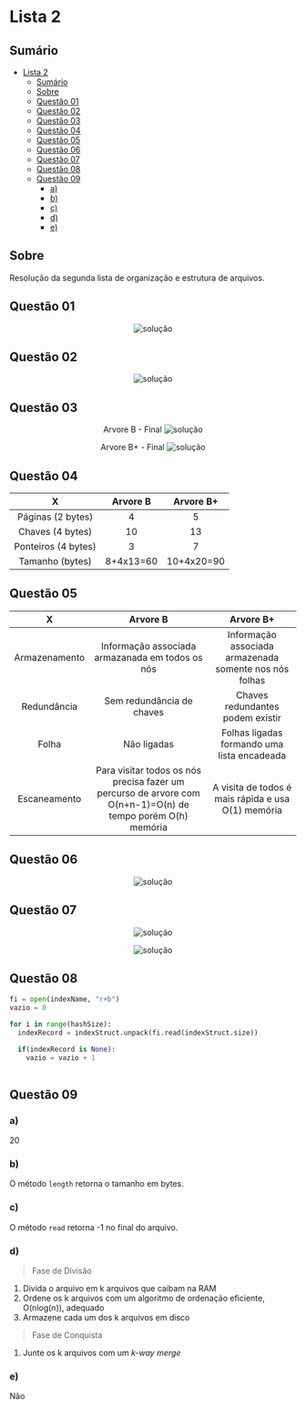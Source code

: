 # Lista 2

## Sumário
- [Lista 2](#lista-2)
  - [Sumário](#sumário)
  - [Sobre](#sobre)
  - [Questão 01](#questão-01)
  - [Questão 02](#questão-02)
  - [Questão 03](#questão-03)
  - [Questão 04](#questão-04)
  - [Questão 05](#questão-05)
  - [Questão 06](#questão-06)
  - [Questão 07](#questão-07)
  - [Questão 08](#questão-08)
  - [Questão 09](#questão-09)
    - [a)](#a)
    - [b)](#b)
    - [c)](#c)
    - [d)](#d)
    - [e)](#e)

## Sobre
Resolução da segunda lista de organização e estrutura de arquivos.

## Questão 01
<p align="center">
  <img
    alt="solução"
    src="https://i.imgur.com/mXsrPtD.png"
  />
</p>

## Questão 02
<p align="center">
  <img
    alt="solução"
    src="https://i.imgur.com/IxMKtUE.png"
  />
</p>

## Questão 03
<p align="center">
  Arvore B - Final
  <img
    alt="solução"
    src="https://i.imgur.com/Zo04eyx.png"
  />
</p>
<p align="center">
  Arvore B+ - Final
  <img
    alt="solução"
    src="https://i.imgur.com/FRyd9Qt.png"
  />
</p>

## Questão 04
|          X          |  Arvore B |  Arvore B+ |
|:-------------------:|:---------:|:----------:|
|  Páginas (2 bytes)  |     4     |      5     |
|   Chaves (4 bytes)  |     10    |     13     |
| Ponteiros (4 bytes) |     3     |      7     |
|   Tamanho (bytes)   | 8+4x13=60 | 10+4x20=90 |

## Questão 05
|       X       |                                                   Arvore B                                                  |                        Arvore B+                       |
|:-------------:|:-----------------------------------------------------------------------------------------------------------:|:------------------------------------------------------:|
| Armazenamento |                               Informação associada armazanada em todos os nós                               | Informação associada armazenada somente nos nós folhas |
|  Redundância  |                                          Sem redundância de chaves                                          |            Chaves redundantes podem existir            |
|     Folha     |                                                 Não ligadas                                                 |       Folhas ligadas formando uma lista encadeada      |
|  Escaneamento | Para visitar todos os nós precisa fazer um percurso de arvore com O(n+n-1)=O(n) de tempo porém O(h) memória |   A visita de todos é mais rápida e usa O(1) memória   |

## Questão 06
<p align="center">
  <img
    alt="solução"
    src="https://i.imgur.com/60stPOq.png"
  />
</p>

## Questão 07
<p align="center">
  <img
    alt="solução"
    src="https://i.imgur.com/3U25efe.png"
  />
</p>
<p align="center">
  <img
    alt="solução"
    src="https://i.imgur.com/6owURMO.png"
  />
</p>

## Questão 08
```py
fi = open(indexName, "r+b")
vazio = 0

for i in range(hashSize):
  indexRecord = indexStruct.unpack(fi.read(indexStruct.size))

  if(indexRecord is None):
    vazio = vazio + 1
  
```

## Questão 09
### a)
20

### b)
O método `length` retorna o tamanho em bytes.

### c)
O método `read` retorna -1 no final do arquivo.

### d)
> Fase de Divisão
1. Divida o arquivo em k arquivos que caibam na RAM
2. Ordene os k arquivos com um algoritmo de ordenação eficiente, O(nlog(n)), adequado
3. Armazene cada um dos k arquivos em disco

> Fase de Conquista
1. Junte os k arquivos com um *k-way merge*

### e)
Não